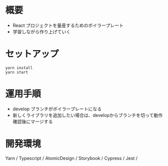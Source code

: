 # 概要

- React プロジェクトを量産するためのボイラープレート  
- 学習しながら作り上げていく

# セットアップ
```
yarn install
yarn start
```

# 運用手順

- develop ブランチがボイラープレートになる
- 新しくライブラリを追加したい場合は、developからブランチを切って動作確認後にマージする


# 開発環境

Yarn / Typescript / AtomicDesign / Storybook / Cypress / Jest / 
